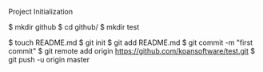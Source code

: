 
Project Initialization

$ mkdir github
$ cd github/
$ mkdir test

$ touch README.md
$ git init
$ git add README.md
$ git commit -m "first commit"
$ git remote add origin https://github.com/koansoftware/test.git
$ git push -u origin master

